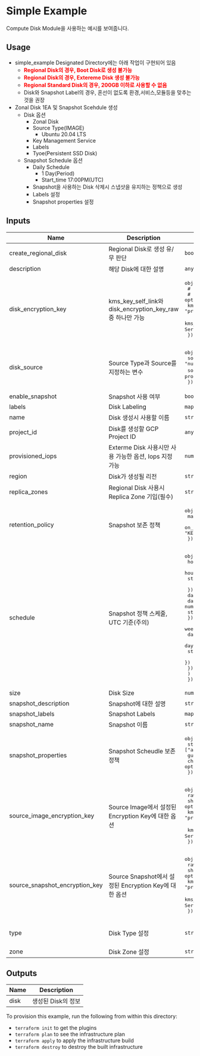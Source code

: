 # Simple Example

Compute Disk Module을 사용하는 예시를 보여줍니다. 


## Usage

- simple_example Designated Directory에는 아래 작업이 구현되어 있음
  - <span style="color:red"><b>Regional Disk의 경우, Boot Disk로 생성 불가능</b></span>
  - <span style="color:red"><b>Regional Disk의 경우, Extereme Disk 생성 불가능</b></span>
  - <span style="color:red"><b>Regional Standard Disk의 경우, 200GB 이하로 사용할 수 없음</b></span>
  - Disk와 Snapshot Label의 경우, 혼선이 없도록 환경,서비스,모듈등을 맞추는것을 권장
- Zonal Disk 1EA 및 Snapshot Scehdule 생성
  - Disk 옵션
    - Zonal Disk
    - Source Type(IMAGE)
      - Ubuntu 20.04 LTS 
    - Key Management Service 
    - Labels 
    - Tyoe(Persistent SSD Disk)
  - Snapshot Schedule 옵션
    - Daily Schedule 
      - 1 Day(Period)
      - Start_time 17:00PM(UTC) 
    - Snapshot을 사용하는 Disk 삭제시 스냅샷을 유지하는 정책으로 생성
    - Labels 설정
    - Snapshot properties 설정


<!-- BEGINNING OF PRE-COMMIT-TERRAFORM DOCS HOOK -->
## Inputs

| Name | Description | Type | Default | Required |
|------|-------------|------|---------|:--------:|
| create\_regional\_disk | Regional Disk로 생성 유/무 판단 | `bool` | `false` | no |
| description | 해당 Disk에 대한 설명 | `any` | n/a | yes |
| disk\_encryption\_key | kms_key_self_link와 disk_encryption_key_raw 중 하나만 가능 | <pre>object({<br>    # raw_key                 = optional(string)<br>    # sha256                  = optional(string)<br>    kms_key_self_link       = optional(string) # ex) "projects/PROJECT_ID/locations/global/keyRings/KEYRINGS_NAME/cryptoKeys/KEY_NAME"<br>    kms_key_service_account = optional(string) # ex) "KMS 권한이 있는 Service Account"<br>  })</pre> | `{}` | no |
| disk\_source | Source Type과 Source를 지정하는 변수 | <pre>object({<br>    source_type = string # ex) "IMAGE", "SNAPSHOT", "null"(blank-disk)<br>    source      = optional(string)# ex) "IMAGE의 예시 projects/IMAGE_FAMILY/global/images/IMAGE_NAME"<br>  })</pre> | <pre>{<br>  "source_type": ""<br>}</pre> | no |
| enable\_snapshot | Snapshot 사용 여부 | `bool` | `false` | no |
| labels | Disk Labeling  | `map(string)` | `{}` | no |
| name | Disk 생성시 사용할 이름 | `string` | n/a | yes |
| project\_id | Disk를 생성할 GCP Project ID | `any` | n/a | yes |
| provisioned\_iops | Exterme Disk 사용시만 사용 가능한 옵션, Iops 지정 가능 | `number` | n/a | yes |
| region | Disk가 생성될 리전 | `string` | `"asia-northeast3"` | no |
| replica\_zones | Regional Disk 사용시 Replica Zone 기입(필수) | `string` | n/a | yes |
| retention\_policy | Snapshot 보존 정책 | <pre>object({<br>    max_retention_days    = number # ex) 14 <br>    on_source_disk_delete = optional(string) # ex) "KEEP_AUTO_SNAPSHOTS","APPLY_RETENTION_POLICY"<br>  })</pre> | <pre>{<br>  "max_retention_days": null<br>}</pre> | no |
| schedule | Snapshot 정책 스케줄, UTC 기준(주의) | <pre>object({<br>    hourly_schedule = optional(object({<br>      hours_in_cycle = number # ex) 1<br>      start_time     = string # ex) "17:00" <br>    }))<br>    daily_schedule = optional(object({<br>      days_in_cycle = number # ex) 1~24<br>      start_time    = string # ex) "12:00"<br>    }))<br>    weekly_schedule = optional(list(object({<br>      day_of_weeks = object({<br>        day        = string # ex) "MONDAY"<br>        start_time = string # ex) "19:00"<br>      })<br>      }))<br>    )<br>  })</pre> | `{}` | no |
| size | Disk Size | `number` | n/a | yes |
| snapshot\_description | Snapshot에 대한 설명 | `string` | n/a | yes |
| snapshot\_labels | Snapshot Labels | `map(string)` | `{}` | no |
| snapshot\_name | Snapshot 이름 | `string` | n/a | yes |
| snapshot\_properties | Snapshot Scheudle 보존 정책 | <pre>object({<br>    storage_locations = optional(list(string)) # ex) ["asia-northeast3"]<br>    guest_flush       = optional(bool) <br>    chain_name        = optional(string)<br>  })</pre> | `{}` | no |
| source\_image\_encryption\_key | Source Image에서 설정된 Encryption Key에 대한 옵션 | <pre>object({<br>    raw_key                 = optional(string)<br>    sha256                  = optional(string)<br>    kms_key_self_link       = optional(string) # ex) "projects/PROJECT_ID/locations/global/keyRings/KEYRINGS_NAME/cryptoKeys/KEY_NAME" <br>    kms_key_service_account = optional(string) # ex) "KMS 권한이 있는 Service Account"<br>  })</pre> | `{}` | no |
| source\_snapshot\_encryption\_key | Source Snapshot에서 설정된 Encryption Key에 대한 옵션 | <pre>object({<br>    raw_key                 = optional(string)<br>    sha256                  = optional(string)<br>    kms_key_self_link       = optional(string) # ex) "projects/PROJECT_ID/locations/global/keyRings/KEYRINGS_NAME/cryptoKeys/KEY_NAME"<br>    kms_key_service_account = optional(string) # ex) "KMS 권한이 있는 Service Account"<br>  })</pre> | `{}` | no |
| type | Disk Type 설정 | `string` | `"pd-balanced"`<br>`"pd-ssd"`<br>`"pd-standard"`<br>`"pd-extreme"` | no |
| zone | Disk Zone 설정 | `string` | n/a | yes |


## Outputs

| Name | Description |
|------|-------------|
| disk | 생성된 Disk의 정보 |

<!-- END OF PRE-COMMIT-TERRAFORM DOCS HOOK -->

To provision this example, run the following from within this directory:
- `terraform init` to get the plugins
- `terraform plan` to see the infrastructure plan
- `terraform apply` to apply the infrastructure build
- `terraform destroy` to destroy the built infrastructure
